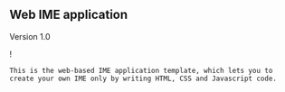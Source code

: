 ## Web IME application

Version 1.0

! [](screenshot.png)

    This is the web-based IME application template, which lets you to create your own IME only by writing HTML, CSS and Javascript code.

